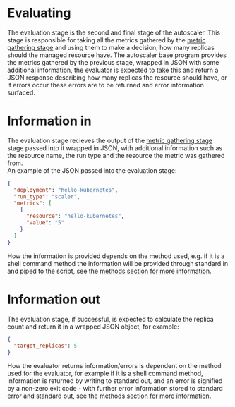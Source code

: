 # Evaluating

The evaluation stage is the second and final stage of the autoscaler. This stage is responsible for 
taking all the metrics gathered by the [metric gathering stage](../metric-gathering) and using them 
to make a decision; how many replicas should the managed resource have. The autoscaler base program 
provides the metrics gathered by the previous stage, wrapped in JSON with some additional 
information, the evaluator is expected to take this and return a JSON response describing how 
many replicas the resource should have, or if errors occur these errors are to be returned and 
error information surfaced.

# Information in

The evaluation stage recieves the output of the [metric gathering stage](../metric-gathering) stage 
passed into it wrapped in JSON, with additional information such as the resource name, the run type 
and the resource the metric was gathered from.  
An example of the JSON passed into the evaluation stage:
```json
{
  "deployment": "hello-kubernetes",
  "run_type": "scaler",
  "metrics": [
    {
      "resource": "hello-kubernetes",
      "value": "5"
    }
  ]
}
```
How the information is provided depends on the method used, e.g. if it is a shell
command method the information will be provided through standard in and piped to the script, see
the [methods section for more information](../methods).

# Information out

The evaluation stage, if successful, is expected to calculate the replica count and return it 
in a wrapped JSON object, for example:
```json
{
  "target_replicas": 5
}
```

How the evaluator returns information/errors is dependent on the method used for the evaluator, 
for example if it is a shell command method, information is returned by writing to 
standard out, and an error is signified by a non-zero exit code - with further error information 
stored to standard error and standard out, see the [methods section for more information](../methods).
